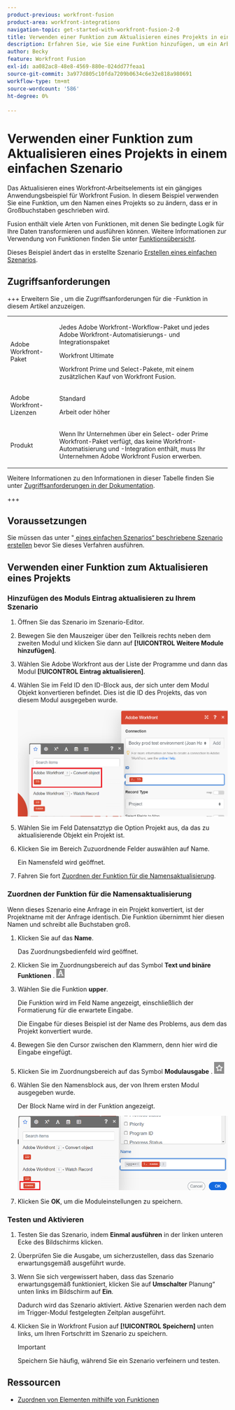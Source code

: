 ```yaml
---
product-previous: workfront-fusion
product-area: workfront-integrations
navigation-topic: get-started-with-workfront-fusion-2-0
title: Verwenden einer Funktion zum Aktualisieren eines Projekts in einem einfachen Szenario
description: Erfahren Sie, wie Sie eine Funktion hinzufügen, um ein Arbeitselement in Workfront zu aktualisieren.
author: Becky
feature: Workfront Fusion
exl-id: aa082ac8-48e8-4569-880e-024dd77feaa1
source-git-commit: 3a977d805c10fda7209b0634c6e32e818a980691
workflow-type: tm+mt
source-wordcount: '586'
ht-degree: 0%

---
```


# Verwenden einer Funktion zum Aktualisieren eines Projekts in einem einfachen Szenario

Das Aktualisieren eines Workfront-Arbeitselements ist ein gängiges Anwendungsbeispiel für Workfront Fusion. In diesem Beispiel verwenden Sie eine Funktion, um den Namen eines Projekts so zu ändern, dass er in Großbuchstaben geschrieben wird.

Fusion enthält viele Arten von Funktionen, mit denen Sie bedingte Logik für Ihre Daten transformieren und ausführen können. Weitere Informationen zur Verwendung von Funktionen finden Sie unter [Funktionsübersicht](/help/workfront-fusion/get-started-with-fusion/understand-fusion/function-overview.md).

Dieses Beispiel ändert das in erstellte Szenario [Erstellen eines einfachen Szenarios](/help/workfront-fusion/build-practice-scenarios/create-basic-scenario.md).

## Zugriffsanforderungen

+++ Erweitern Sie , um die Zugriffsanforderungen für die -Funktion in diesem Artikel anzuzeigen.

<table style="table-layout:auto">
 <col> 
 <col> 
 <tbody> 
  <tr> 
   <td role="rowheader">Adobe Workfront-Paket</td> 
   <td> <p>Jedes Adobe Workfront-Workflow-Paket und jedes Adobe Workfront-Automatisierungs- und Integrationspaket</p><p>Workfront Ultimate</p><p>Workfront Prime und Select-Pakete, mit einem zusätzlichen Kauf von Workfront Fusion.</p> </td> 
  </tr> 
  <tr data-mc-conditions=""> 
   <td role="rowheader">Adobe Workfront-Lizenzen</td> 
   <td> <p>Standard</p><p>Arbeit oder höher</p> </td> 
  </tr> 
  <tr> 
   <td role="rowheader">Produkt</td> 
   <td>
   <p>Wenn Ihr Unternehmen über ein Select- oder Prime Workfront-Paket verfügt, das keine Workfront-Automatisierung und -Integration enthält, muss Ihr Unternehmen Adobe Workfront Fusion erwerben.</li></ul>
   </td> 
  </tr>
 </tbody> 
</table>

Weitere Informationen zu den Informationen in dieser Tabelle finden Sie unter [Zugriffsanforderungen in der Dokumentation](/help/workfront-fusion/references/licenses-and-roles/access-level-requirements-in-documentation.md).

+++

## Voraussetzungen

Sie müssen das unter &quot;[ eines einfachen Szenarios“ beschriebene Szenario erstellen](/help/workfront-fusion/build-practice-scenarios/create-basic-scenario.md) bevor Sie dieses Verfahren ausführen.

## Verwenden einer Funktion zum Aktualisieren eines Projekts

### Hinzufügen des Moduls Eintrag aktualisieren zu Ihrem Szenario

1. Öffnen Sie das Szenario im Szenario-Editor.
1. Bewegen Sie den Mauszeiger über den Teilkreis rechts neben dem zweiten Modul und klicken Sie dann auf **[!UICONTROL Weitere Module hinzufügen]**.
1. Wählen Sie Adobe Workfront aus der Liste der Programme und dann das Modul **[!UICONTROL Eintrag aktualisieren]**.
1. Wählen Sie im Feld ID den ID-Block aus, der sich unter dem Modul Objekt konvertieren befindet. Dies ist die ID des Projekts, das von diesem Modul ausgegeben wurde.

   ![ID aus dem Konvertierungsobjekt](assets/id-convert-object.png)

1. Wählen Sie im Feld Datensatztyp die Option Projekt aus, da das zu aktualisierende Objekt ein Projekt ist.
1. Klicken Sie im Bereich Zuzuordnende Felder auswählen auf Name.

   Ein Namensfeld wird geöffnet.
1. Fahren Sie fort [Zuordnen der Funktion für die Namensaktualisierung](#map-the-function-for-the-name-update).

### Zuordnen der Funktion für die Namensaktualisierung

Wenn dieses Szenario eine Anfrage in ein Projekt konvertiert, ist der Projektname mit der Anfrage identisch. Die Funktion übernimmt hier diesen Namen und schreibt alle Buchstaben groß.

1. Klicken Sie auf das **Name**.

   Das Zuordnungsbedienfeld wird geöffnet.
1. Klicken Sie im Zuordnungsbereich auf das Symbol **Text und binäre Funktionen** . ![Symbol für Textfunktionen](assets/toolbar-icon-text&binary-functions.png)
1. Wählen Sie die Funktion **upper**.

   Die Funktion wird im Feld Name angezeigt, einschließlich der Formatierung für die erwartete Eingabe.

   Die Eingabe für dieses Beispiel ist der Name des Problems, aus dem das Projekt konvertiert wurde.

1. Bewegen Sie den Cursor zwischen den Klammern, denn hier wird die Eingabe eingefügt.
1. Klicken Sie im Zuordnungsbereich auf das Symbol **Modulausgabe** . ![Modul-Ausgabesymbol](assets/toolbar-icon-functions-you-map-from-other-modules.png)
1. Wählen Sie den Namensblock aus, der von Ihrem ersten Modul ausgegeben wurde.

   Der Block Name wird in der Funktion angezeigt.

   ![Namensblock in der Funktion](assets/map-name.png)

1. Klicken Sie **OK**, um die Moduleinstellungen zu speichern.

### Testen und Aktivieren

1. Testen Sie das Szenario, indem **Einmal ausführen** in der linken unteren Ecke des Bildschirms klicken.
1. Überprüfen Sie die Ausgabe, um sicherzustellen, dass das Szenario erwartungsgemäß ausgeführt wurde.
1. Wenn Sie sich vergewissert haben, dass das Szenario erwartungsgemäß funktioniert, klicken Sie auf **Umschalter** Planung“ unten links im Bildschirm auf **Ein**.

   Dadurch wird das Szenario aktiviert. Aktive Szenarien werden nach dem im Trigger-Modul festgelegten Zeitplan ausgeführt.
1. Klicken Sie in Workfront Fusion auf **[!UICONTROL Speichern]** unten links, um Ihren Fortschritt im Szenario zu speichern.

   >[!IMPORTANT]
   >
   >Speichern Sie häufig, während Sie ein Szenario verfeinern und testen.

## Ressourcen

* [Zuordnen von Elementen mithilfe von Funktionen](/help//workfront-fusion/create-scenarios/map-data/map-using-functions.md)
